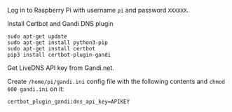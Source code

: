 Log in to Raspberry Pi with username `pi` and password `XXXXXX`.

Install Certbot and Gandi DNS plugin

    sudo apt-get update
    sudo apt-get install python3-pip
    sudo apt-get install certbot
    pip3 install certbot-plugin-gandi

Get LiveDNS API key from Gandi.net.

Create `/home/pi/gandi.ini` config file with the following contents and `chmod 600 gandi.ini` on it:

    certbot_plugin_gandi:dns_api_key=APIKEY
